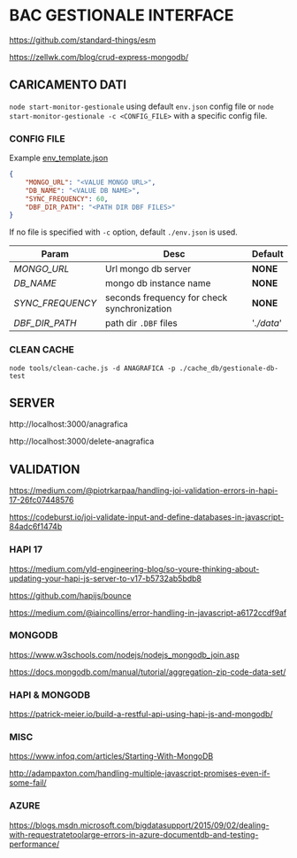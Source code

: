 # BAC GESTIONALE INTERFACE

https://github.com/standard-things/esm

https://zellwk.com/blog/crud-express-mongodb/


## CARICAMENTO DATI

`node start-monitor-gestionale` using default `env.json` config file or `node start-monitor-gestionale -c <CONFIG_FILE>` with a 
specific config file.

### CONFIG FILE

Example [env_template.json](./env_template.json)
```json
{
    "MONGO_URL": "<VALUE MONGO URL>",
    "DB_NAME": "<VALUE DB NAME>",
    "SYNC_FREQUENCY": 60,
    "DBF_DIR_PATH": "<PATH DIR DBF FILES>"
}
```
If no file is specified with `-c` option, default `./env.json` is used.

| Param| Desc| Default |
|---|---|---|
| _MONGO_URL_   |  Url mongo db server | **NONE** |
| _DB_NAME_ | mongo db instance name | **NONE** |
| _SYNC_FREQUENCY_ | seconds frequency for check synchronization | **NONE** |
| _DBF_DIR_PATH_ | path dir `.DBF` files | '_./data_' |

### CLEAN CACHE

`node tools/clean-cache.js -d ANAGRAFICA -p ./cache_db/gestionale-db-test`

## SERVER

http://localhost:3000/anagrafica

http://localhost:3000/delete-anagrafica

## VALIDATION
https://medium.com/@piotrkarpaa/handling-joi-validation-errors-in-hapi-17-26fc07448576

https://codeburst.io/joi-validate-input-and-define-databases-in-javascript-84adc6f1474b


### HAPI 17

https://medium.com/yld-engineering-blog/so-youre-thinking-about-updating-your-hapi-js-server-to-v17-b5732ab5bdb8

https://github.com/hapijs/bounce


https://medium.com/@iaincollins/error-handling-in-javascript-a6172ccdf9af

### MONGODB

https://www.w3schools.com/nodejs/nodejs_mongodb_join.asp

https://docs.mongodb.com/manual/tutorial/aggregation-zip-code-data-set/

### HAPI & MONGODB

https://patrick-meier.io/build-a-restful-api-using-hapi-js-and-mongodb/


### MISC

https://www.infoq.com/articles/Starting-With-MongoDB


http://adampaxton.com/handling-multiple-javascript-promises-even-if-some-fail/

### AZURE

https://blogs.msdn.microsoft.com/bigdatasupport/2015/09/02/dealing-with-requestratetoolarge-errors-in-azure-documentdb-and-testing-performance/





